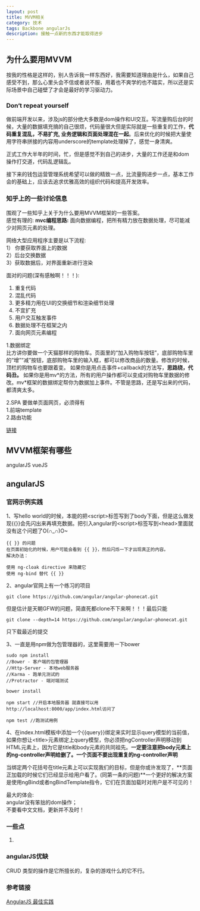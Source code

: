 ```yaml
---
layout: post
title: MVVM相关
category: 技术
tags: Backbone angularJs
description: 接触一点新的东西才能取得进步
---
```


## 为什么要用MVVM
按我的性格是这样的，别人告诉我一样东西好，我需要知道理由是什么，如果自己感受不到，那么心里头会不信或者说不服，用着也不爽学的也不踏实，所以还是实际场景中自己碰壁了才会是最好的学习驱动力。

### Don‘t repeat yourself
做前端开发以来，涉及js的部分绝大多数是dom操作和UI交互。写流量购后台的时候，大量的数据填充搞的自己很烦，代码量很大但是实际就是一些重复的工作，**代码重复混乱，不易扩充, 业务逻辑和页面处理混在一起**。后来优化的时候把大量使用字符串拼接的内容用underscore的template处理掉了，感觉一身清爽。

正式工作大半年的时间，忙，但是感觉不到自己的进步，大量的工作还是和dom操作打交道，代码乱逻辑乱。

接下来的钱包运营管理系统希望可以做的精致一点，比流量购进步一点，基本工作会的基础上，应该去追求优雅高效的组织代码和提高开发效率。

### 知乎上的一些讨论信息
围观了一些知乎上关于为什么要用MVVM框架的一些答案。  
感觉有理的: **mvc编程思路:** 面向数据编程，把所有精力放在数据处理，尽可能减少对网页元素的处理。

网络大型应用程序主要是以下流程:  
1） 你要获取界面上的数据   
2）后台交换数据  
3）获取数据后，对界面重新进行渲染  

面对的问题(深有感触啊！！！):   
1. 重复代码    
2. 混乱代码  
4. 更多精力用在UI的交换细节和渲染细节处理  
5. 不宜扩充   
6. 用户交互触发事件  
7. 数据处理不在框架之内  
8. 面向网页元素编程  


1.数据绑定  
比方讲你要做一个天猫那样的购物车。页面里的“加入购物车按钮”，底部购物车里的“增”“减”按钮，底部购物车里的输入框，都可以修改商品的数量。修改的时候，顶栏的购物车也要跟着变。
如果你是用点击事件+callback的方法写，**思路绕，代码丑。**
如果你是用mv\*的方法，所有的用户操作都可以变成对购物车里数据的修改。mv\*框架的数据绑定帮你为数据加上事件。不管是思路，还是写出来的代码，都清爽太多。  

2.SPA
要做单页面网页，必须得有  
1.前端template  
2.路由功能  

[链接](http://www.zhihu.com/question/22935917)

## MVVM框架有哪些
angularJS vueJS

## angularJS
### 官网示例实践

1、写hello world的时候，本能的把\<script>标签写到了body下面，但是这么做发现\{{}}会先闪出来再填充数据。把引入angular的\<script>标签写到\<head>里面就没有这个问题了O(∩_∩)O~

	{{ }} 的问题
	在页面初始化的时候，用户可能会看到 {{ }}，然后闪烁一下才出现真正的内容。
	解决办法：

	使用 ng-cloak directive 来隐藏它
	使用 ng-bind 替代 {{ }}

2、angular官网上有一个练习的项目
	
	git clone https://github.com/angular/angular-phonecat.git
但是估计是天朝GFW的问题，简直死都clone不下来啊！！！最后只能
	
	git clone --depth=14 https://github.com/angular/angular-phonecat.git
只下载最近的提交

3、一直是用npm做为包管理器的，这里需要用一下bower
	
	sudo npm install
	//Bower - 客户端的包管理器
	//Http-Server - 本地web服务器
	//Karma - 跑单元测试的
	//Protractor - 端对端测试
	
	bower install
	
	npm start //开启本地服务器 就直接可以用http://localhost:8000/app/index.html访问了
	
	npm test //跑测试用例
	
4、在index.html模板中添加一个{{query}}绑定来实时显示query模型的当前值，如果你想让\<title\>元素绑定上query模型，你必须把ngController声明移动到HTML元素上，因为它是title和body元素的共同祖先。**一定要注意把body元素上的ng-controller声明给删了。一个页面不要出现重复的ng-controller声明**

当绑定两个花括号在title元素上可以实现我们的目标，但是你或许发现了，**页面正加载的时候它们已经显示给用户看了。(同第一条的问题)**一个更好的解决方案是使用ngBind或者ngBindTemplate指令，它们在页面加载时对用户是不可见的！

最大的体会:   
angular没有笨拙的dom操作；  
不要看中文文档，更新并不及时！

### 一些点
1. 

### angularJS优缺
CRUD 类型的操作是它所擅长的，复杂的游戏什么的它不行。

### 参考链接
[AngularJS 最佳实践](http://www.lovelucy.info/angularjs-best-practices.html)



